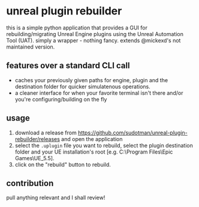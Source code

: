 # unreal plugin rebuilder
this is a simple python application that provides a GUI for rebuilding/migrating Unreal Engine plugins using the Unreal Automation Tool (UAT). simply a wrapper - nothing fancy. extends @mickexd's not maintained version. 

## features over a standard CLI call

- caches your previously given paths for engine, plugin and the destination folder for quicker simulatenous operations.
- a cleaner interface for when your favorite terminal isn't there and/or you're configuring/building on the fly

## usage
1. download a release from https://github.com/sudotman/unreal-plugin-rebuilder/releases and open the application 
2. select the `.uplugin` file you want to rebuild, select the plugin destination folder and your UE installation's root [e.g. C:\Program Files\Epic Games\UE_5.5].
3. click on the "rebuild" button to rebuild.

## contribution
pull anything relevant and I shall review!